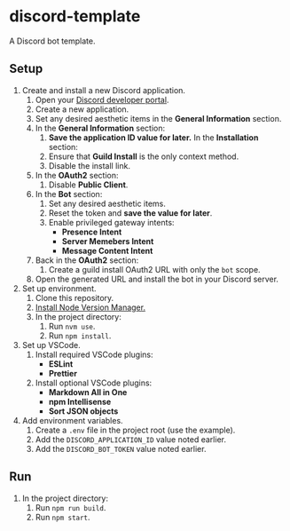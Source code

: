 # discord-template

A Discord bot template.

## Setup

1. Create and install a new Discord application.
   1. Open your [Discord developer portal](https://discord.com/developers/applications).
   2. Create a new application.
   3. Set any desired aesthetic items in the **General Information** section.
   4. In the **General Information** section:
      1. **Save the application ID value for later.**
         In the **Installation** section:
      1. Ensure that **Guild Install** is the only context method.
      1. Disable the install link.
   5. In the **OAuth2** section:
      1. Disable **Public Client**.
   6. In the **Bot** section:
      1. Set any desired aesthetic items.
      2. Reset the token and **save the value for later**.
      3. Enable privileged gateway intents:
         - **Presence Intent**
         - **Server Memebers Intent**
         - **Message Content Intent**
   7. Back in the **OAuth2** section:
      1. Create a guild install OAuth2 URL with only the `bot` scope.
   8. Open the generated URL and install the bot in your Discord server.
2. Set up environment.
   1. Clone this repository.
   2. [Install Node Version Manager.](https://github.com/nvm-sh/nvm?tab=readme-ov-file#installing-and-updating)
   3. In the project directory:
      1. Run `nvm use`.
      2. Run `npm install`.
3. Set up VSCode.
   1. Install required VSCode plugins:
      - **ESLint**
      - **Prettier**
   2. Install optional VSCode plugins:
      - **Markdown All in One**
      - **npm Intellisense**
      - **Sort JSON objects**
4. Add environment variables.
   1. Create a `.env` file in the project root (use the example).
   2. Add the `DISCORD_APPLICATION_ID` value noted earlier.
   3. Add the `DISCORD_BOT_TOKEN` value noted earlier.

## Run

1. In the project directory:
   1. Run `npm run build`.
   2. Run `npm start`.
